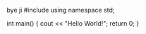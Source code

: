 bye
ji
#include <iostream>
using namespace std;

int main() {
  cout << "Hello World!";
  return 0;
}